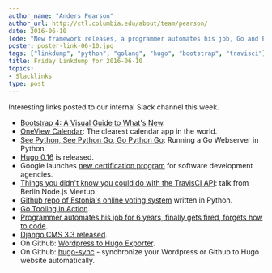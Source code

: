 ```yaml
---
author_name: "Anders Pearson"
author_url: http://ctl.columbia.edu/about/team/pearson/
date: 2016-06-10
lede: "New framework releases, a programmer automates his job, Go and Python play nice, and other interesting links posted to our internal Slack channel this week."
poster: poster-link-06-10.jpg
tags: ["linkdump", "python", "golang", "hugo", "bootstrap", "travisci"]
title: Friday Linkdump for 2016-06-10
topics:
- Slacklinks
type: post
---
```


Interesting links posted to our internal Slack channel this week.

* [Bootstrap 4: A Visual Guide to What's New](https://dotdev.co/bootstrap-4-whats-new-visual-guide-c84dd81d8387#.jiwrisnk0).
* [OneView Calendar](http://www.oneviewcalendar.com/): The clearest
calendar app in the world.
* [See Python, See Python Go, Go Python Go](https://blog.heroku.com/archives/2016/6/2/see_python_see_python_go_go_python_go): Running a Go Webserver in Python.
* [Hugo 0.16](https://github.com/spf13/hugo/releases/tag/v0.16) is released.
* Google launches  [new certification program](http://techcrunch.com/2016/06/07/google-launches-new-certification-program-for-software-development-agencies/)  for software development agencies.
* [Things you didn't know you could do with the TravisCI API](https://opbeat.com/events/berlin-nodejs-community-meetup/?utm_content=buffer6ed58#things-you-didnt-know-you-could-do-with-the-travisci-api):
talk from Berlin Node.js Meetup.
* [Github repo of Estonia's online voting system](https://github.com/vvk-ehk/evalimine)
written in Python.
* [Go Tooling in Action](https://www.youtube.com/watch?v=uBjoTxosSys).
* [Programmer automates his job for 6 years, finally gets fired, forgets how to code](http://interestingengineering.com/programmer-automates-job-6-years-boss-fires-finds/).
* [Django CMS 3.3 released](https://www.django-cms.org/en/blog/2016/05/27/version-3-3-of-django-cms-released/).
* On Github: [Wordpress to Hugo Exporter](https://github.com/SchumacherFM/wordpress-to-hugo-exporter).
* On Github: [hugo-sync](https://github.com/hiproz/hugo-sync) - synchronize your
  Wordpress or Github to Hugo website automatically.
